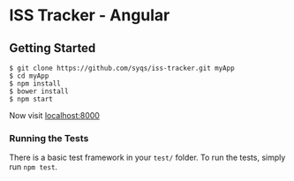 # ISS Tracker - Angular

## Getting Started

```
$ git clone https://github.com/syqs/iss-tracker.git myApp
$ cd myApp
$ npm install
$ bower install
$ npm start
```

Now visit [localhost:8000](http://localhost:8000/)

### Running the Tests

There is a basic test framework in your `test/` folder. To run the tests, simply run `npm test`.
